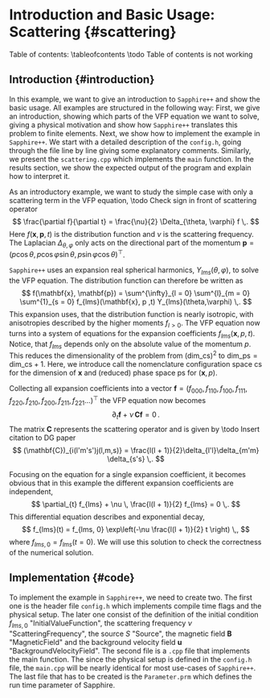 # Introduction and Basic Usage: Scattering {#scattering}

Table of contents:
\tableofcontents
\todo Table of contents is not working


## Introduction {#introduction}

In this example, we want to give an introduction to `Sapphire++` and show the
basic usage.
All examples are structured in the following way:
First, we give an introduction, showing which parts of the VFP equation we want
to solve, giving a physical motivation and show how `Sapphire++` translates this
problem to finite elements.
Next, we show how to implement the example in `Sapphire++`. We start with a
detailed description of the `config.h`, going through the file line by line giving
some explanatory comments. Similarly, we present the `scattering.cpp`
which implements the `main` function.
In the results section, we show the expected output of the program and explain
how to interpret it.

As an introductory example, we want to study the simple case with only a
scattering term in the VFP equation,
\todo Check sign in front of scattering operator
$$
  \frac{\partial f}{\partial t} =  \frac{\nu}{2} \Delta_{\theta, \varphi} f \,.
$$
Here $f(\mathbf{x}, \mathbf{p}, t)$ is the distribution function and $\nu$ is
the scattering frequency. The Laplacian $\Delta_{\theta, \varphi}$ only acts on
the directional part of the momentum $\mathbf{p} = (p \cos\theta, p \cos\varphi
\sin\theta, p \sin\varphi \cos\theta)^{\top}$.

`Sapphire++` uses an expansion real spherical harmonics, $Y_{lms}(\theta,\varphi)$,
to solve the VFP equation. The distribution function can therefore be written as
$$
  f(\mathbf{x}, \mathbf{p}) = \sum^{\infty}_{l = 0} \sum^{l}_{m = 0} \sum^{1}_{s
  = 0} f_{lms}(\mathbf{x}, p ,t) Y_{lms}(\theta,\varphi) \,.
$$
This expansion uses, that the distribution function is nearly isotropic, with
anisotropies described by the higher moments $f_{l>0}$. The VFP equation now
turns into a system of equations for the expansion coefficients
$f_{lms}(\mathbf{x}, p, t)$. Notice, that $f_{lms}$ depends only on the absolute
value of the momentum $p$. This reduces the dimensionality of the problem from
$(\mathrm{dim\_cs})^2$ to $\mathrm{dim\_ps} = \mathrm{dim\_cs}+1$. Here, we
introduce call the nomenclature configuration space $\mathrm{cs}$ for the
dimension of $\mathbf{x}$ and (reduced) phase space $\mathrm{ps}$ for
$(\mathbf{x}, p)$.

Collecting all expansion coefficients into a vector $\boldsymbol{f} = (f_{000},
f_{110}, f_{100}, f_{111}, f_{220}, f_{210}, f_{200}, f_{211}, f_{221} \dots)^
{\top}$ the VFP equation now becomes
$$
  \partial_{t} \boldsymbol{f} + \nu \, \mathbf{C} \boldsymbol{f} = 0 \,.
$$
The matrix $\mathbf{C}$ represents the scattering operator and is given by
\todo Insert citation to DG paper
$$
  (\mathbf{C})_{i(l'm's')j(l,m,s)} = \frac{l(l + 1)}{2}\delta_{l'l}\delta_{m'm}
  \delta_{s's} \,.
$$

Focusing on the equation for a single expansion coefficient, it becomes obvious
that in this example the different expansion coefficients are independent,
$$
  \partial_{t} f_{lms} + \nu \, \frac{l(l + 1)}{2} f_{lms} = 0 \,.
$$
This differential equation describes and exponential decay,
$$
  f_{lms}(t) = f_{lms, 0} \exp\left(-\nu \frac{l(l + 1)}{2} t \right) \,,
$$
where $f_{lms, 0} = f_{lms}(t=0)$. We will use this solution to check the
correctness of the numerical solution.


## Implementation {#code}

To implement the example in `Sapphire++`, we need to create two.
The first one is the header file `config.h` which implements compile time
flags and the physical setup. The later one consist of the definition of the
initial condition $f_{lms, 0}$ "InitialValueFunction", the scattering
frequency $\nu$ "ScatteringFrequency", the source $S$ "Source",
the magnetic field $\mathbf{B}$ "MagneticField" and the background
velocity field $\mathbf{u}$ "BackgroundVelocityField".
The second file is a `.cpp` file that implements the main function. The
since the physical setup is defined in the `config.h` file, the `main.cpp`
will be nearly identical for most use-cases of `Sapphire++`.
The last file that has to be created is the `Parameter.prm` which defines
the run time parameter of Sapphire.
